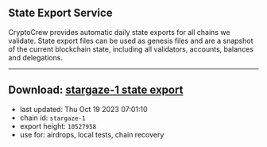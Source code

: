 ## State Export Service
CryptoCrew provides automatic daily state exports for all chains we validate. State export files can be used as genesis files and are a snapshot of the current blockchain state, including all validators, accounts, balances and delegations.

---
**Download: [stargaze-1 state export](https://dl.ccvalidators.com/SERVICE/stargaze/stargaze-1_export_10527958.json)**
---

- last updated: Thu Oct 19 2023 07:01:10
- chain id: `stargaze-1`
- export height: `10527958`
- use for: airdrops, local tests, chain recovery
